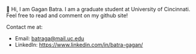   👋 Hi, 
 I am Gagan Batra. I am a graduate student at University of Cincinnati. Feel free to read and comment on my github site!

Contact me at:
-  Email: batraga@mail.uc.edu
-  LinkedIn: https://www.linkedin.com/in/batra-gagan/
